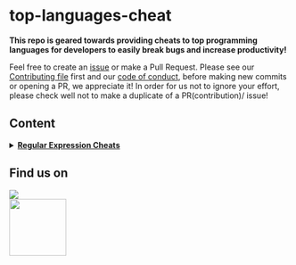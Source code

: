 # top-languages-cheat
__This repo is geared towards providing cheats to top programming languages for developers to easily break bugs and increase productivity!__

Feel free to create an [issue](https://github.com/chryz-hub/py-tutorials/issues) or make a Pull Request. Please see our [Contributing file](https://github.com/chryz-hub/py-tutorials/blob/master/CONTRIBUTING.md) 
first and our [code of conduct](https://github.com/chryz-hub/py-tutorials/blob/master/CODE_OF_CONDUCT.md), before making new commits or opening a PR, we appreciate it!
In order for us not to ignore your effort, please check well not to make a duplicate of a PR(contribution)/ issue!

## Content
<details>
<summary>
<strong> <a href="https://github.com/chryz-hub/top-languages-cheat/tree/master/the-cheat-sheet/regular-expression-cheat">Regular Expression Cheats</a></strong>
</summary>
    <ul>
       <li> <a href ="https://github.com/chryz-hub/top-languages-cheat/blob/master/the-cheat-sheet/regular-expression-cheat/intro-to-regex.md">Introduction to Regex</a></li>
   </ul>
</details>



## Find us on
<a href="https://discord.gg/c6RhGwcP5b"><img src="https://img.shields.io/badge/Discord-7289DA?style=for-the-badge&logo=discord&logoColor=white"><br>
<a href="https://github.com/chryz-hub"><img src="https://img.shields.io/badge/GitHub-100000?style=for-the-badge&logo=github&logoColor=white" width="102px"></a><br>
